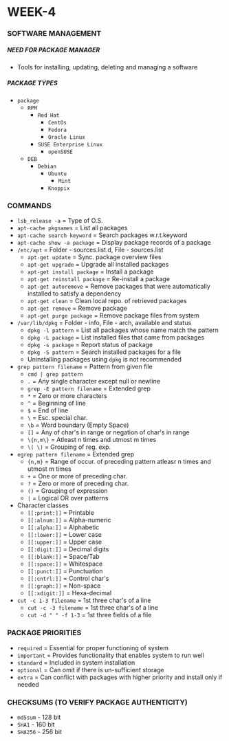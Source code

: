 # WEEK-4


### SOFTWARE MANAGEMENT

##### NEED FOR PACKAGE MANAGER
- Tools for installing, updating, deleting and managing a software


##### PACKAGE TYPES
- `package`
	* `RPM`
		* `Red Hat`
			* `CentOs`
			* `Fedora`
			* `Oracle Linux`
		* `SUSE Enterprise Linux`
			* `openSUSE`
	* `DEB`
		* `Debian`
			* `Ubuntu`
				* `Mint`
			* `Knoppix`


### COMMANDS

- `lsb_release -a` = Type of O.S.
- `apt-cache pkgnames` = List all packages
- `apt-cache search keyword` = Search packages w.r.t.keyword
- `apt-cache show -a package` = Display package records of a package
- `/etc/apt` = Folder - sources.list.d, File - sources.list
	* `apt-get update` = Sync. package overview files
	* `apt-get upgrade` = Upgrade all installed packages
	* `apt-get install package` = Install a package
	* `apt-get reinstall package` = Re-install a package
	* `apt-get autoremove` = Remove packages that were automatically installed to satisfy a dependency
	* `apt-get clean` = Clean local repo. of retrieved packages
	* `apt-get remove` = Remove package
	* `apt-get purge package` = Remove package files from system
- `/var/lib/dpkg` = Folder - info, File - arch, available and status
	* `dpkg -l pattern` = List all packages whose name match the pattern
	* `dpkg -L package` = List installed files that came from packages
	* `dpkg -s package` = Report status of package
	* `dpkg -S pattern` = Search installed packages for a file
	* Uninstalling packages using `dpkg` is not recommended
- `grep pattern filename` = Pattern from given file
	* `cmd | grep pattern`
	* `.` = Any single character except null or newline
	* `grep -E pattern filename` = Extended grep
	* `*` = Zero or more characters
	* `^` = Beginning of line
	* `$` = End of line
	* `\` = Esc. special char.
	* `\b` = Word boundary (Empty Space)
	* `[]` = Any of char's in range or negation of char's in range
	* `\{n,m\}` = Atleast n times and utmost m times
	* `\( \)` = Grouping of reg. exp.
- `egrep pattern filename` = Extended grep
	* `{n,m}` = Range of occur. of preceding pattern atleasr n times and utmost m times
	* `+` = One or more of preceding char.
	* `?` = Zero or more of preceding char.
	* `()` = Grouping of expression
	* `|` = Logical OR over patterns
- Character classes
	* `[[:print:]]` = Printable
	* `[[:alnum:]]` = Alpha-numeric
	* `[[:alpha:]]` = Alphabetic
	* `[[:lower:]]` = Lower case
	* `[[:upper:]]` = Upper case
	* `[[:digit:]]` = Decimal digits
	* `[[:blank:]]` = Space/Tab
	* `[[:space:]]` = Whitespace
	* `[[:punct:]]` = Punctuation
	* `[[:cntrl:]]` = Control char's
	* `[[:graph:]]` = Non-space
	* `[[:xdigit:]]` = Hexa-decimal
- `cut -c 1-3 filename` = 1st three char's of a line
	* `cut -c -3 filename` = 1st three char's of a line
	* `cut -d " " -f 1-3` = 1st three fields of a file


### PACKAGE PRIORITIES

- `required` = Essential for proper functioning of system
- `important` = Provides functionality that enables system to run well
- `standard` = Included in system installation
- `optional` = Can omit if there is un-sufficient storage
- `extra` = Can conflict with packages with higher priority and install only if needed


### CHECKSUMS (TO VERIFY PACKAGE AUTHENTICITY)

- `md5sum` - 128 bit
- `SHA1` - 160 bit
- `SHA256` - 256 bit